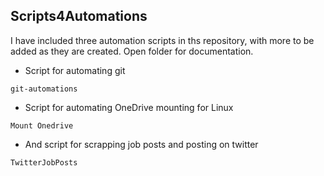 ## Scripts4Automations

I have included three automation scripts in ths repository, with more to be added as they are created. Open folder 
for documentation.
+ Script for automating git
```
git-automations
```
+ Script for automating OneDrive mounting for Linux
```
Mount Onedrive
```
+ And script for scrapping job posts and posting on twitter
```
TwitterJobPosts
```


